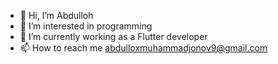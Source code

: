 - 👋 Hi, I’m Abdulloh
- 👀 I’m interested in programming
- 🌱 I’m currently working as a Flutter developer
- 📫 How to reach me abdulloxmuhammadjonov9@gmail.com

<!---
Abdulloh06/Abdulloh06 is a ✨ special ✨ repository because its `README.md` (this file) appears on your GitHub profile.
You can click the Preview link to take a look at your changes.
--->
